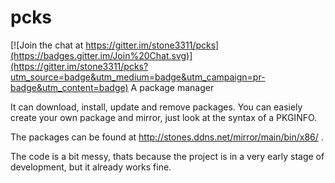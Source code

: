 # pcks

[![Join the chat at https://gitter.im/stone3311/pcks](https://badges.gitter.im/Join%20Chat.svg)](https://gitter.im/stone3311/pcks?utm_source=badge&utm_medium=badge&utm_campaign=pr-badge&utm_content=badge)
A package manager

It can download, install, update and remove packages. You can easiely create your own package and mirror, just look at 
the syntax of a PKGINFO.

The packages can be found at http://stones.ddns.net/mirror/main/bin/x86/ .

The code is a bit messy, thats because the project is in a very early stage of development, but it already works fine.
